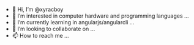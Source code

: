 - 👋 Hi, I’m @xyracboy
- 👀 I’m interested in computer hardware and programming languages ...
- 🌱 I’m currently learning in angularjs/angularcli ...
- 💞️ I’m looking to collaborate on ...
- 📫 How to reach me ...

<!---
xyracboy/xyracboy is a ✨ special ✨ repository because its `README.md` (this file) appears on your GitHub profile.
You can click the Preview link to take a look at your changes.
--->
